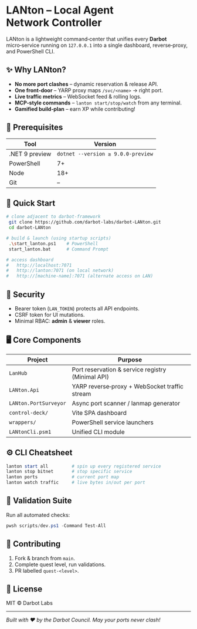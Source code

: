 # LANton – Local Agent Network Controller

LANton is a lightweight command‑center that unifies every **Darbot** micro‑service running on `127.0.0.1` into a single dashboard, reverse‑proxy, and PowerShell CLI.

## ✨ Why LANton?

* **No more port clashes** – dynamic reservation & release API.
* **One front‑door** – YARP proxy maps `/svc/<name>` → right port.
* **Live traffic metrics** – WebSocket feed & rolling logs.
* **MCP‑style commands** – `lanton start/stop/watch` from any terminal.
* **Gamified build‑plan** – earn XP while contributing!

## 🧰 Prerequisites

| Tool           | Version                            |
| -------------- | ---------------------------------- |
| .NET 9 preview | `dotnet --version ≥ 9.0.0-preview` |
| PowerShell     | 7+                                 |
| Node           | 18+                                |
| Git            | –                                  |

## 🚀 Quick Start

```bash
# clone adjacent to darbot-framework
 git clone https://github.com/darbot-labs/darbot-LANton.git
 cd darbot-LANton

# build & launch (using startup scripts)
 .\start_lanton.ps1    # PowerShell
 start_lanton.bat      # Command Prompt

# access dashboard
#   http://localhost:7071
#   http://lanton:7071 (on local network)
#   http://[machine-name]:7071 (alternate access on LAN)
```

## 🔑 Security

* Bearer token (`LAN_TOKEN`) protects all API endpoints.
* CSRF token for UI mutations.
* Minimal RBAC: **admin** & **viewer** roles.

## 🖥️ Core Components

| Project               | Purpose                                           |
| --------------------- | ------------------------------------------------- |
| `LanHub`              | Port reservation & service registry (Minimal API) |
| `LANton.Api`          | YARP reverse‑proxy + WebSocket traffic stream     |
| `LANton.PortSurveyor` | Async port scanner / lanmap generator             |
| `control-deck/`       | Vite SPA dashboard                                |
| `wrappers/`           | PowerShell service launchers                      |
| `LANtonCli.psm1`      | Unified CLI module                                |

## ⚙️ CLI Cheatsheet

```powershell
lanton start all         # spin up every registered service
lanton stop bitnet       # stop specific service
lanton ports             # current port map
lanton watch traffic     # live bytes in/out per port
```

## 🧪 Validation Suite

Run all automated checks:

```powershell
pwsh scripts/dev.ps1 -Command Test-All
```

## 🤝 Contributing

1. Fork & branch from `main`.
2. Complete quest level, run validations.
3. PR labelled `quest-<level>`.

## 📜 License

MIT © Darbot Labs

---

*Built with ♥ by the Darbot Council. May your ports never clash!*

